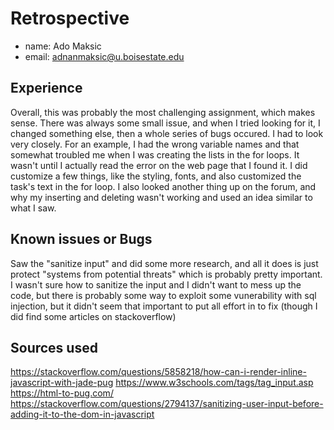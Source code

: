 # Retrospective

- name: Ado Maksic
- email: adnanmaksic@u.boisestate.edu

## Experience

Overall, this was probably the most challenging assignment, which makes sense. There was always some small issue, and when I tried looking for it, I changed something else, then a whole series of bugs occured. I had to look very closely.
For an example, I had the wrong variable names and that somewhat troubled me when I was creating the lists in the for loops. It wasn't until I actually read the error on the web page that I found it.
I did customize a few things, like the styling, fonts, and also customized the task's text in the for loop.
I also looked another thing up on the forum, and why my inserting and deleting wasn't working and used an idea similar to what I saw.

## Known issues or Bugs

Saw the "sanitize input" and did some more research, and all it does is just protect "systems from potential threats" which is probably pretty important. I wasn't sure how to sanitize the input and I didn't want to mess up the code, but there is probably some way to exploit some vunerability with sql injection, but it didn't seem that important to put all effort in to fix (though I did find some articles on stackoverflow)

## Sources used

https://stackoverflow.com/questions/5858218/how-can-i-render-inline-javascript-with-jade-pug
https://www.w3schools.com/tags/tag_input.asp
https://html-to-pug.com/
https://stackoverflow.com/questions/2794137/sanitizing-user-input-before-adding-it-to-the-dom-in-javascript
